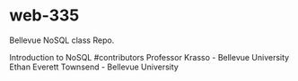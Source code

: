 # web-335
Bellevue NoSQL class Repo.

Introduction to NoSQL #contributors Professor Krasso - Bellevue University Ethan Everett Townsend - Bellevue University
